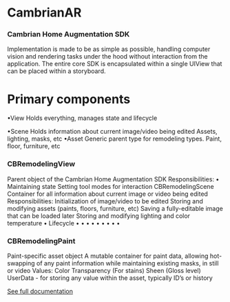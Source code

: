 # CambrianAR

### Cambrian Home Augmentation SDK
Implementation is made to be as simple as possible, handling computer vision and rendering tasks under the hood without interaction from the application. The entire core SDK is encapsulated within a single UIView that can be placed within a storyboard.

# Primary components
•View
Holds everything, manages state and lifecycle

•Scene
Holds information about current image/video being edited Assets, lighting, masks, etc
•Asset
Generic parent type for remodeling types. Paint, floor, furniture, etc
 
 
 ### CBRemodelingView
Parent object of the Cambrian Home Augmentation SDK Responsibilities:
 • Maintaining state
Setting tool modes for interaction
CBRemodelingScene
Container for all information about current image or video being edited Responsibilities:
Initialization of image/video to be edited
Storing and modifying assets (paints, floors, furniture, etc) Saving a fully-editable image that can be loaded later Storing and modifying lighting and color temperature
•
Lifecycle
• • •
 • •
• • • •

### CBRemodelingPaint
Paint-specific asset object
A mutable container for paint data, allowing hot-swapping of any paint information while maintaining existing masks, in still or video
Values:
Color
Transparency (For stains) Sheen (Gloss level)
UserData - for storing any value within the asset, typically ID’s or history

[See full documentation](sdk-documentation.pdf)
